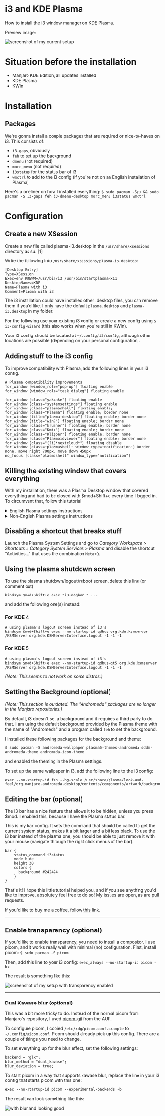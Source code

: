 # i3 and KDE Plasma
How to install the i3 window manager on KDE Plasma.

Preview image:

![screenshot of my current setup](Screenshot_20200109_150620.png)

# Situation before the installation
* Manjaro KDE Edition, all updates installed
* KDE Plasma
* KWin

# Installation
## Packages
We're gonna install a couple packages that are required or nice-to-haves on i3. This consists of:

* ```i3-gaps```, obviously
* ```feh``` to set up the background
* ```dmenu``` (not required)
* ```morc_menu``` (not required)
* ```i3status``` for the status bar of i3
* ```wmctrl``` to add to the i3 config (if you're not on an English installation of Plasma)

Here's a oneliner on how I installed everything:
```$ sudo pacman -Syu && sudo pacman -S i3-gaps feh i3-dmenu-desktop morc_menu i3status wmctrl```

# Configuration
## Create a new XSession
Create a new file called plasma-i3.desktop in the `/usr/share/xsessions` directory as su. [1]

Write the following into `/usr/share/xsessions/plasma-i3.desktop`:

```
[Desktop Entry]
Type=XSession
Exec=env KDEWM=/usr/bin/i3 /usr/bin/startplasma-x11
DesktopNames=KDE
Name=Plasma with i3
Comment=Plasma with i3
```

The i3 installation could have installed other .desktop files, you can remove them if you'd like. I only have the default `plasma.desktop` and `plasma-i3.desktop` in my folder.

For the following use your existing i3 config or create a new config using  ```$ i3-config-wizard``` (this also works when you're still in KWin).

Your i3 config should be located at `~/.config/i3/config`, although other locations are possible (depending on your personal configuration).

## Adding stuff to the i3 config
To improve compatibility with Plasma, add the following lines in your i3 config.

```
# Plasma compatibility improvements
for_window [window_role="pop-up"] floating enable
for_window [window_role="task_dialog"] floating enable

for_window [class="yakuake"] floating enable
for_window [class="systemsettings"] floating enable
for_window [class="plasmashell"] floating enable;
for_window [class="Plasma"] floating enable; border none
for_window [title="plasma-desktop"] floating enable; border none
for_window [title="win7"] floating enable; border none
for_window [class="krunner"] floating enable; border none
for_window [class="Kmix"] floating enable; border none
for_window [class="Klipper"] floating enable; border none
for_window [class="Plasmoidviewer"] floating enable; border none
for_window [class="(?i)*nextcloud*"] floating disable
for_window [class="plasmashell" window_type="notification"] border none, move right 700px, move down 450px
no_focus [class="plasmashell" window_type="notification"]
```
## Killing the existing window that covers everything

With my installation, there was a Plasma Desktop window that covered everything and had to be closed with $mod+Shift+q every time I logged in. To circumvent that, follow this tutorial.

<details>
    <summary>English Plasma settings instructions</summary>
    
If you're on an English installation of Plasma, add this line to your i3 config:
```for_window [title="Desktop — Plasma"] kill; floating enable; border none```
</details>


<details>
    <summary>Non-English Plasma settings instructions</summary>
    
If you're not on the English setting, do this instead. This example is using the German Plasma setting.

#### Find out the name of your Plasma desktop
Directly after logging into your i3 environment, switch to a new workspace with $mod+2. Then enter the following in your terminal:

```$ wmctrl -l```

The output should contain the name of the Plasma window. Copy the name into your clipboard.
```
...
0x04400006  0 alex-mi Arbeitsfläche — Plasma
...
```
#### Set it in the i3 config

Using the name from the clipboard as te title, add the following lines to your i3 config:
```
for_window [title="Desktop — Plasma"] kill; floating enable; border none
for_window [title="Arbeitsfläche — Plasma"] kill; floating enable; border none
```
</details>

## Disabling a shortcut that breaks stuff
Launch the Plasma System Settings and go to *Category Workspace > Shortcuts > Category System Services > Plasma* and disable the shortcut "Activities..." that uses the combination ```Meta+Q```.

## Using the plasma shutdown screen
To use the plasma shutdown/logout/reboot screen, delete this line (or comment out)
```
bindsym $mod+Shift+e exec "i3-nagbar " ...
```
and add the following one(s) instead:
### For KDE 4
```
# using plasma's logout screen instead of i3's
bindsym $mod+Shift+e exec --no-startup-id qdbus org.kde.ksmserver /KSMServer org.kde.KSMServerInterface.logout -1 -1 -1
```
### For KDE 5
```
# using plasma's logout screen instead of i3's
bindsym $mod+Shift+e exec --no-startup-id qdbus-qt5 org.kde.ksmserver /KSMServer org.kde.KSMServerInterface.logout -1 -1 -1
```
*(Note: This seems to not work on some distros.)*
## Setting the Background (optional)

*(Note: This section is outdated. The "Andromeda" packages are no longer in the Manjaro repositories.)*

By default, i3 doesn't set a background and it requires a third party to do that. I am using the default background provided by the Plasma theme with the name of "Andromeda" and a program called `feh` to set the background.

I installed these following packages for the background and theme:

```$ sudo pacman -S andromeda-wallpaper plasma5-themes-andromeda sddm-andromeda-theme andromeda-icon-theme```

and enabled the theming in the Plasma settings.

To set up the same wallpaper in i3, add the following line to the i3 config:

```
exec --no-startup-id feh --bg-scale /usr/share/plasma/look-and-feel/org.manjaro.andromeda.desktop/contents/components/artwork/background.png
```

## Editing the bar (optional)

The i3 bar has a nice feature that allows it to be hidden, unless you press $mod. I enabled this, because I have the Plasma status bar.

This is my bar config. It sets the command that should be called to get the current system status, makes it a bit larger and a bit less black. To use the i3 bar instead of the plasma one, you should be able to just remove it with your mouse (navigate through the right click menus of the bar).

```
bar {
    status_command i3status
    mode hide
    height 30
    colors {
      background #242424
    }
}
```

That's it! I hope this little tutorial helped you, and if you see anything you'd like to improve, absolutely feel free to do so! My issues are open, as are pull requests.

If you'd like to buy me a coffee, follow [this](https://ko-fi.com/heckelson) link.

----

## Enable transparency (optional)

If you'd like to enable transparency, you need to install a compositor. I use picom, and it works really well with minimal (no) configuration.
First, install picom: `$ sudo pacman -S picom`

Then, add this line to your i3 config:
```exec_always --no-startup-id picom -bc```

The result is something like this:

![screenshot of my setup with transparency enabled](Screenshot_20200109_193930.png)

----

### Dual Kawase blur (optional)

This was a bit more tricky to do. Instead of the normal picom from Manjaro's repository, I used [picom-git](https://aur.archlinux.org/packages/picom-git/) from the AUR.

To configure picom, I copied `/etc/xdg/picom.conf.example` to `~/.config/picom.conf`. Picom should already pick up this config. There are a couple of things you need to change.

To set everything up for the blur effect, set the following settings:
```
backend = "glx";
blur_method = "dual_kawase";
blur_deviation = true;

```

To start picom in a way that supports kawase blur, replace the line in your i3 config that starts picom with this one:

```
exec --no-startup-id picom --experimental-backends -b
```

The result can look something like this:

![with blur and looking good](Screenshot_20200203_005043.png)
